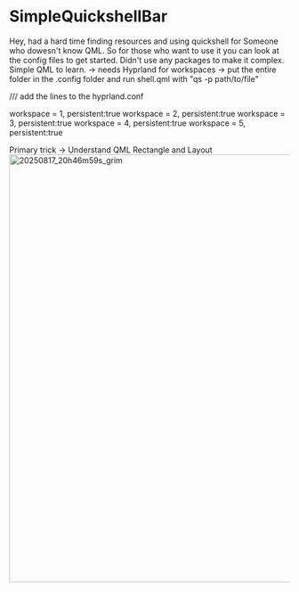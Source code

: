 # SimpleQuickshellBar
Hey, had a hard time finding resources and using quickshell for Someone who dowesn't know QML. So for those who want to use it you can look at the config files to get started.
Didn't use any packages to make it complex. Simple QML to learn.
-> needs Hyprland for workspaces
-> put the entire folder in the .config folder and run shell.qml with "qs -p path/to/file"

/// add the lines to the hyprland.conf

workspace = 1, persistent:true
workspace = 2, persistent:true
workspace = 3, persistent:true
workspace = 4, persistent:true
workspace = 5, persistent:true

Primary trick -> Understand QML Rectangle and Layout
<img width="1366" height="768" alt="20250817_20h46m59s_grim" src="https://github.com/user-attachments/assets/419b0952-a450-4bb3-9e26-37f5f776cae8" />
